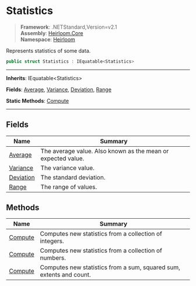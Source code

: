 # Statistics

> **Framework**: .NETStandard,Version=v2.1  
> **Assembly**: [Heirloom.Core][0]  
> **Namespace**: [Heirloom][0]  

Represents statistics of some data.

```cs
public struct Statistics : IEquatable<Statistics>
```

--------------------------------------------------------------------------------

**Inherits**: IEquatable\<Statistics>

**Fields**: [Average][1], [Variance][2], [Deviation][3], [Range][4]

**Static Methods**: [Compute][5]

--------------------------------------------------------------------------------

## Fields

| Name           | Summary                                                      |
|----------------|--------------------------------------------------------------|
| [Average][1]   | The average value. Also known as the mean or expected value. |
| [Variance][2]  | The variance value.                                          |
| [Deviation][3] | The standard deviation.                                      |
| [Range][4]     | The range of values.                                         |

## Methods

| Name         | Summary                                                             |
|--------------|---------------------------------------------------------------------|
| [Compute][5] | Computes new statistics from a collection of integers.              |
| [Compute][5] | Computes new statistics from a collection of numbers.               |
| [Compute][5] | Computes new statistics from a sum, squared sum, extents and count. |

[0]: ../Heirloom.Core.md
[1]: Heirloom.Statistics.Average.md
[2]: Heirloom.Statistics.Variance.md
[3]: Heirloom.Statistics.Deviation.md
[4]: Heirloom.Statistics.Range.md
[5]: Heirloom.Statistics.Compute.md

